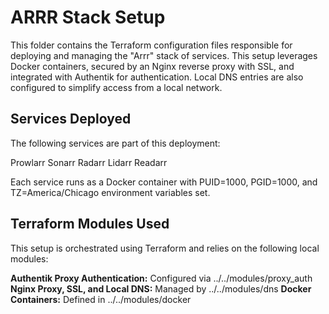 # ARRR Stack Setup
This folder contains the Terraform configuration files responsible for deploying and managing the "Arrr" stack of services. This setup leverages Docker containers, secured by an Nginx reverse proxy with SSL, and integrated with Authentik for authentication. Local DNS entries are also configured to simplify access from a local network.

## Services Deployed
The following services are part of this deployment:

Prowlarr
Sonarr
Radarr
Lidarr
Readarr

Each service runs as a Docker container with PUID=1000, PGID=1000, and TZ=America/Chicago environment variables set.

## Terraform Modules Used
This setup is orchestrated using Terraform and relies on the following local modules:

**Authentik Proxy Authentication:** Configured via ../../modules/proxy_auth
**Nginx Proxy, SSL, and Local DNS:** Managed by ../../modules/dns
**Docker Containers:** Defined in ../../modules/docker